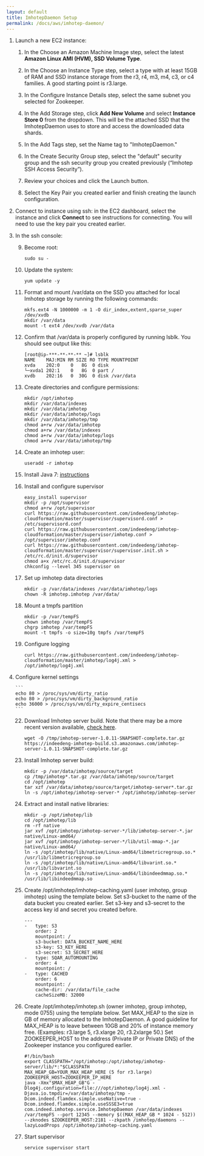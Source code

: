 ```yaml
---
layout: default
title: ImhotepDaemon Setup
permalink: /docs/aws/imhotep-daemon/
---
```




1. Launch a new EC2 instance:

    1. In the Choose an Amazon Machine Image step, select the latest **Amazon Linux AMI (HVM), SSD Volume Type**.

    2. In the Choose an Instance Type step, select a type with at least 15GB of RAM and SSD instance storage from the r3, r4, m3, m4, c3, or c4 families. A good starting point is r3.large.

    3. In the Configure Instance Details step, select the same subnet you selected for Zookeeper.

    4. In the Add Storage step, click **Add New Volume** and select **Instance Store 0** from the dropdown. This will be the attached SSD that the ImhotepDaemon uses to store and access the downloaded data shards.

    5. In the Add Tags step, set the Name tag to "ImhotepDaemon."

    6. In the Create Security Group step, select the "default" security group and the ssh security group you created previously (“Imhotep SSH Access Security”).

    7. Review your choices and click the Launch button.

    8. Select the Key Pair you created earlier and finish creating the launch configuration.

2. Connect to instance using ssh: in the EC2 dashboard, select the instance and click **Connect** to see instructions for connecting. You will need to use the key pair you created earlier.


3. In the ssh console:

    9. Become root:
    
        ```
        sudo su -
        ```

    10. Update the system:
    
        ```
        yum update -y
        ```

    12. Format and mount /var/data on the SSD you attached for local Imhotep storage by running the following commands:
    
        ```
        mkfs.ext4 -N 1000000 -m 1 -O dir_index,extent,sparse_super /dev/xvdb
        mkdir /var/data
        mount -t ext4 /dev/xvdb /var/data
        ```

    13. Confirm that /var/data is properly configured by running lsblk. You should see output like this:
    
        ```
        [root@ip-***-**-**-** ~]# lsblk
        NAME    MAJ:MIN RM SIZE RO TYPE MOUNTPOINT
        xvda    202:0    0   8G  0 disk
        └─xvda1 202:1    0   8G  0 part /
        xvdb    202:16   0  30G  0 disk /var/data
        ```

    14. Create directories and configure permissions:
    
        ```
        mkdir /opt/imhotep
        mkdir /var/data/indexes
        mkdir /var/data/imhotep
        mkdir /var/data/imhotep/logs
        mkdir /var/data/imhotep/tmp
        chmod a+rw /var/data/imhotep
        chmod a+rw /var/data/indexes
        chmod a+rw /var/data/imhotep/logs
        chmod a+rw /var/data/imhotep/tmp
        ```

    15. Create an imhotep user:
        
        ```
        useradd -r imhotep
        ```

    16. Install Java 7: [instructions](../install-java/)

    17. Install and configure supervisor
        
        ```
        easy_install supervisor
        mkdir -p /opt/supervisor
        chmod a+rw /opt/supervisor
        curl https://raw.githubusercontent.com/indeedeng/imhotep-cloudformation/master/supervisor/supervisord.conf > /etc/supervisord.conf
        curl https://raw.githubusercontent.com/indeedeng/imhotep-cloudformation/master/supervisor/imhotep.conf > /opt/supervisor/imhotep.conf
        curl https://raw.githubusercontent.com/indeedeng/imhotep-cloudformation/master/supervisor/supervisor.init.sh > /etc/rc.d/init.d/supervisor
        chmod a+x /etc/rc.d/init.d/supervisor
        chkconfig --level 345 supervisor on
        ```

    18. Set up imhotep data directories
    
        ```
        mkdir -p /var/data/indexes /var/data/imhotep/logs
        chown -R imhotep.imhotep /var/data/
        ```

    19. Mount a tmpfs partition
    
        ```
        mkdir -p /var/tempFS
        chown imhotep /var/tempFS
        chgrp imhotep /var/tempFS
        mount -t tmpfs -o size=10g tmpfs /var/tempFS
        ```

    20. Configure logging
    
        ```
        curl https://raw.githubusercontent.com/indeedeng/imhotep-cloudformation/master/imhotep/log4j.xml > /opt/imhotep/log4j.xml
        ```

21. Configure kernel settings

        ```
        echo 80 > /proc/sys/vm/dirty_ratio
        echo 80 > /proc/sys/vm/dirty_background_ratio
        echo 36000 > /proc/sys/vm/dirty_expire_centisecs
        ```

    22. Download Imhotep server build. Note that there may be a more recent version available, [check here](https://indeedeng-imhotep-build.s3.amazonaws.com/).
    
        ```
        wget -O /tmp/imhotep-server-1.0.11-SNAPSHOT-complete.tar.gz https://indeedeng-imhotep-build.s3.amazonaws.com/imhotep-server-1.0.11-SNAPSHOT-complete.tar.gz
        ```

    23. Install Imhotep server build:
    
        ```
        mkdir -p /var/data/imhotep/source/target
        cp /tmp/imhotep*.tar.gz /var/data/imhotep/source/target
        cd /opt/imhotep
        tar xzf /var/data/imhotep/source/target/imhotep-server*.tar.gz 
        ln -s /opt/imhotep/imhotep-server-* /opt/imhotep/imhotep-server
        ```

    24. Extract and install native libraries:
    
        ```
        mkdir -p /opt/imhotep/lib
        cd /opt/imhotep/lib
        rm -rf native
        jar xvf /opt/imhotep/imhotep-server-*/lib/imhotep-server-*.jar native/Linux-amd64/
        jar xvf /opt/imhotep/imhotep-server-*/lib/util-mmap-*.jar native/Linux-amd64/
        ln -s /opt/imhotep/lib/native/Linux-amd64/libmetricregroup.so.* /usr/lib/libmetricregroup.so
        ln -s /opt/imhotep/lib/native/Linux-amd64/libvarint.so.* /usr/lib/libvarint.so
        ln -s /opt/imhotep/lib/native/Linux-amd64/libindeedmmap.so.* /usr/lib/libindeedmmap.so
        ```

    25. Create /opt/imhotep/imhotep-caching.yaml (user imhotep, group imhotep) using the template below. Set s3-bucket to the name of the data bucket you created earlier. Set s3-key and s3-secret to the access key id and secret you created before.

        ```
        ---
        -   type: S3
            order: 2
            mountpoint: /
            s3-bucket: DATA_BUCKET_NAME_HERE
            s3-key: S3_KEY_HERE
            s3-secret: S3_SECRET_HERE
        -   type: SQAR_AUTOMOUNTING
            order: 4
            mountpoint: /
        -   type: CACHED
            order: 6
            mountpoint: /
            cache-dir: /var/data/file_cache
            cacheSizeMB: 32000
        ```

    26. Create /opt/imhotep/imhotep.sh (owner imhotep, group imhotep, mode 0755) using the template below. Set MAX_HEAP to the size in GB of memory allocated to the ImhotepDaemon. A good guideline for MAX_HEAP is to leave between 10GB and 20% of instance memory free. (Examples: r3.large 5, r3.xlarge 20, r3.2xlarge 50.) Set ZOOKEEPER_HOST to the address (Private IP or Private DNS) of the Zookeeper instance you configured earlier.
    
        ```
        #!/bin/bash
        export CLASSPATH="/opt/imhotep:/opt/imhotep/imhotep-server/lib/*:"$CLASSPATH
        MAX_HEAP_GB=YOUR_MAX_HEAP_HERE (5 for r3.large)
        ZOOKEEPER_HOST=ZOOKEEPER_IP_HERE
        java -Xmx"$MAX_HEAP_GB"G -Dlog4j.configuration=file:///opt/imhotep/log4j.xml -Djava.io.tmpdir=/var/data/imhotep/tmp -Dcom.indeed.flamdex.simple.useNative=true -Dcom.indeed.flamdex.simple.useSSSE3=true com.indeed.imhotep.service.ImhotepDaemon /var/data/indexes /var/tempFS --port 12345 --memory $((MAX_HEAP_GB * 1024 - 512)) --zknodes $ZOOKEEPER_HOST:2181 --zkpath /imhotep/daemons --lazyLoadProps /opt/imhotep/imhotep-caching.yaml
        ```

    27. Start supervisor
    
        ```
        service supervisor start
        ```
